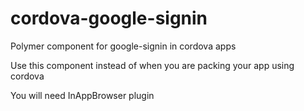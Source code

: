 # cordova-google-signin
Polymer component for google-signin in cordova apps

Use this component instead of <google-signin> when you are packing your app using cordova

You will need InAppBrowser plugin

 <cordova-google-signin 
    id="cordovasignin" 
    client_id="715517905347-vss7aqemaamj2vlvokivjrecig4tbu4o.apps.googleusercontent.com"
    client_secret= "3czRmsT30F8VG1ROYtMNT64a">
  </cordova-google-signin>
  
  <script type="text/javascript">
	document.addEventListener("deviceready", onDeviceReady, false);
	function onDeviceReady() {	    
	    window.open = cordova.InAppBrowser.open;
	    document.querySelector("#cordovasignin").getToken();
	}
  </script>
